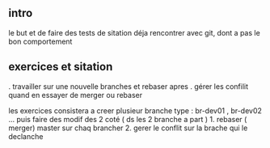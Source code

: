 
## intro 
le but et de faire des tests de sitation déja rencontrer avec git, dont a pas le bon comportement

## exercices et sitation
. travailler sur une nouvelle branches et rebaser apres 
. gérer les confilit quand en essayer de merger ou rebaser


 les exercices consistera a creer plusieur branche type :
    br-dev01 , br-dev02 ... 
     puis faire des modif des 2 coté ( ds les 2 branche a part ) 
     1. rebaser ( merger) master sur chaq brancher
     2. gerer le conflit sur la brache qui le declanche 
